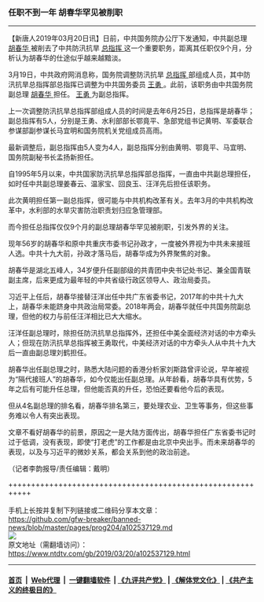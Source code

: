 ### 任职不到一年 胡春华罕见被削职
------------------------

<div class="post_content" itemprop="articleBody">
 <p>
  【新唐人2019年03月20日讯】日前，中共国务院办公厅下发通知，中共副总理
  <a href="https://www.ntdtv.com/gb/胡春华.htm">
   胡春华
  </a>
  被削去了中共防汛抗旱
  <a href="https://www.ntdtv.com/gb/总指挥.htm">
   总指挥
  </a>
  这一个重要职务，距离其任职仅9个月，分析认为胡春华的仕途似乎越来越黯淡。
 </p>
 <p>
  3月19日，中共政府网消息称，国务院调整防汛抗旱
  <a href="https://www.ntdtv.com/gb/总指挥.htm">
   总指挥
  </a>
  部组成人员，其中防汛抗旱总指挥部总指挥已调整为中共国务委员
  <a href="https://www.ntdtv.com/gb/王勇.htm">
   王勇
  </a>
  。此前，该职务由中共国务院副总理
  <a href="https://www.ntdtv.com/gb/胡春华.htm">
   胡春华
  </a>
  担任。
  <a href="https://www.ntdtv.com/gb/王勇.htm">
   王勇
  </a>
  为副总指挥。
 </p>
 <p>
  上一次调整防汛抗旱总指挥部组成人员的时间是去年6月25日，总指挥是胡春华；副总指挥有5人，分别是王勇、水利部部长鄂竟平、急部党组书记黄明、军委联合参谋部副参谋长马宜明和国务院机关党组成员高雨。
 </p>
 <p>
  最新调整后，副总指挥由5人变为4人，副总指挥分别由黄明、鄂竟平、马宜明、国务院副秘书长孟扬新担任。
 </p>
 <p>
  自1995年5月以来，中共国家防汛抗旱总指挥部总指挥，一直由中共副总理担任，如时任中共副总理姜春云、温家宝、回良玉、汪洋先后担任该职务。
 </p>
 <p>
  此次黄明担任第一副总指挥，很可能与中共机构改革有关。去年3月的中共机构改革中，水利部的水旱灾害防治职责划归应急管理部。
 </p>
 <p>
  而今担任总指挥仅仅9个月的副总理胡春华罕见被削职，引发外界的关注。
 </p>
 <p>
  现年56岁的胡春华和原中共重庆市委书记孙政才，一度被外界视为中共未来接班人选。中共十九大前，孙政才落马后，胡春华成为外界聚焦的对象。
 </p>
 <p>
  胡春华是湖北五峰人，34岁便升任副部级的共青团中央书记处书记、兼全国青联副主席，后来更成为最年轻的中共省级行政区领导人、政治局委员。
 </p>
 <p>
  习近平上任后，胡春华接替汪洋出任中共广东省委书记，2017年的中共十九大上，胡春华未能跻身中共政治局常委。2018年两会，胡春华就任中共国务院副总理，但他的权力与前任汪洋相比已大大缩水。
 </p>
 <p>
  汪洋任副总理时，除担任防汛抗旱总指挥外，还担任中美全面经济对话的中方牵头人；但现在防汛抗旱总指挥被王勇取代，中美经济对话的中方牵头人从中共十九大后一直由副总理刘鹤担任。
 </p>
 <p>
  胡春华出任副总理之时，熟悉大陆问题的香港分析家刘斯路曾评论说，早年被视为“隔代接班人”的胡春华，如今仅能出任副总理。从年龄看，胡春华具有优势，5年之后有可能升任总理，但他能否真的升任，恐怕还要看他今后的表现。
 </p>
 <p>
  但从4名副总理的排名看，胡春华排名第三，要处理农业、卫生等事务，但这些事务难以令人有突出表现。
 </p>
 <p>
  文章不看好胡春华的前景，原因之一是大陆方面传出，胡春华担任广东省委书记时过于低调，没有表现，即使“打老虎”的工作都是由北京中央出手。而未来胡春华的表现，以及与习近平的微妙关系，都会关系到他的政治前途。
 </p>
 <p>
  （记者李韵报导/责任编辑：戴明）
 </p>
 <div class="single_ad">
 </div>
</div>

+++++++++++++++++++++++++++++++++++++++++++++++++++++++++++<br/><br/>
手机上长按并复制下列链接或二维码分享本文章：<br/>
https://github.com/gfw-breaker/banned-news/blob/master/pages/prog204/a102537129.md <br/>
<a href='https://github.com/gfw-breaker/banned-news/blob/master/pages/prog204/a102537129.md'><img src='https://github.com/gfw-breaker/banned-news/blob/master/pages/prog204/a102537129.md.png'/></a> <br/>
原文地址（需翻墙访问）：https://www.ntdtv.com/gb/2019/03/20/a102537129.html


------------------------
#### [首页](https://github.com/gfw-breaker/banned-news/blob/master/README.md) &nbsp;|&nbsp; [Web代理](https://github.com/labour-camp/helloworld) &nbsp;|&nbsp; [一键翻墙软件](https://github.com/gfw-breaker/nogfw/blob/master/README.md) &nbsp;| [《九评共产党》](https://github.com/gfw-breaker/9ping.md/blob/master/README.md#九评之一评共产党是什么) | [《解体党文化》](https://github.com/gfw-breaker/jtdwh.md/blob/master/README.md) | [《共产主义的终极目的》](https://github.com/gfw-breaker/gczydzjmd.md/blob/master/README.md)

